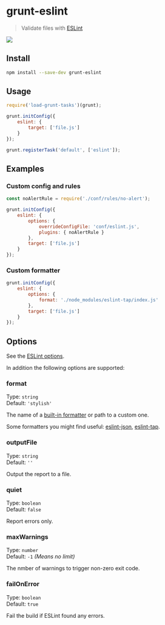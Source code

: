 # grunt-eslint

> Validate files with [ESLint](https://eslint.org)

![](screenshot.png)

## Install

```sh
npm install --save-dev grunt-eslint
```

## Usage

```js
require('load-grunt-tasks')(grunt);

grunt.initConfig({
	eslint: {
		target: ['file.js']
	}
});

grunt.registerTask('default', ['eslint']);
```

## Examples

### Custom config and rules

```js
const noAlertRule = require('./conf/rules/no-alert');

grunt.initConfig({
	eslint: {
		options: {
			overrideConfigFile: 'conf/eslint.js',
			plugins: { noAlertRule }
		},
		target: ['file.js']
	}
});
```

### Custom formatter

```js
grunt.initConfig({
	eslint: {
		options: {
			format: './node_modules/eslint-tap/index.js'
		},
		target: ['file.js']
	}
});
```

## Options

See the [ESLint options](https://eslint.org/docs/developer-guide/nodejs-api#-new-eslintoptions).

In addition the following options are supported:

### format

Type: `string`\
Default: `'stylish'`

The name of a [built-in formatter](https://github.com/eslint/eslint/tree/master/lib/cli-engine/formatters) or path to a custom one.

Some formatters you might find useful: [eslint-json](https://github.com/sindresorhus/eslint-json), [eslint-tap](https://github.com/sindresorhus/eslint-tap).

### outputFile

Type: `string`\
Default: `''`

Output the report to a file.

### quiet

Type: `boolean`\
Default: `false`

Report errors only.

### maxWarnings

Type: `number`\
Default: `-1` *(Means no limit)*

The nmber of warnings to trigger non-zero exit code.

### failOnError

Type: `boolean`\
Default: `true`

Fail the build if ESLint found any errors.
